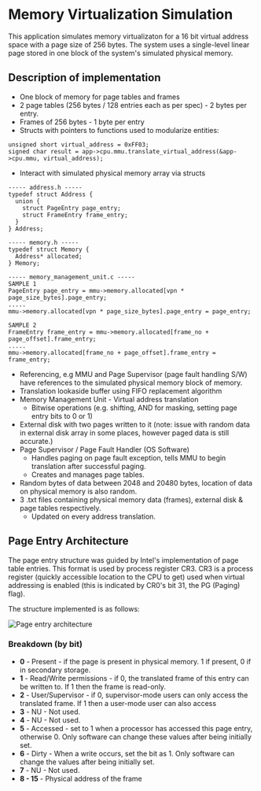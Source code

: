 # Memory Virtualization Simulation

This application simulates memory virtualizaton for a 16 bit virtual address space with a page size of 256 bytes. The system uses a single-level linear page stored in one block of the system's simulated physical memory.

## Description of implementation
* One block of memory for page tables and frames
* 2 page tables (256 bytes / 128 entries each as per spec) - 2 bytes per entry.
* Frames of 256 bytes - 1 byte per entry
* Structs with pointers to functions used to modularize entities:
```
unsigned short virtual_address = 0xFF03;
signed char result = app->cpu.mmu.translate_virtual_address(&app->cpu.mmu, virtual_address);
```
* Interact with simulated physical memory array via structs
```
----- address.h -----
typedef struct Address {
  union {
    struct PageEntry page_entry;
    struct FrameEntry frame_entry;
  }
} Address;

----- memory.h -----
typedef struct Memory {
  Address* allocated;
} Memory;

----- memory_management_unit.c -----
SAMPLE 1
PageEntry page_entry = mmu->memory.allocated[vpn * page_size_bytes].page_entry;
.....
mmu->memory.allocated[vpn * page_size_bytes].page_entry = page_entry;

SAMPLE 2
FrameEntry frame_entry = mmu->memory.allocated[frame_no + page_offset].frame_entry;
.....
mmu->memory.allocated[frame_no + page_offset].frame_entry = frame_entry;
```
* Referencing, e.g MMU and Page Supervisor (page fault handling S/W) have references to the simulated physical memory block of memory.
* Translation lookaside buffer using FIFO replacement algorithm
* Memory Management Unit - Virtual address translation
  * Bitwise operations (e.g. shifting, AND for masking, setting page entry bits to 0 or 1)
* External disk with two pages written to it (note: issue with random data in external disk array in some places, however paged data is still accurate.)
* Page Supervisor / Page Fault Handler (OS Software)
  * Handles paging on page fault exception, tells MMU to begin translation after successful paging.
  * Creates and manages page tables.
* Random bytes of data between 2048 and 20480 bytes, location of data on physical memory is also random.
* 3 .txt files containing physical memory data (frames), external disk & page tables respectively.
  * Updated on every address translation.
  
## Page Entry Architecture
The page entry structure was guided by Intel's implementation of page table entries. This format is used by process register CR3. CR3 is a process register (quickly accessible location to the CPU to get) used when virtual addressing is enabled (this is indicated by CR0's bit 31, the PG (Paging) flag).
  
The structure implemented is as follows:
  
![Page entry architecture](https://i.imgur.com/tR9EsUH.jpg)
### Breakdown (by bit)
* **0** - Present - if the page is present in physical memory. 1 if present, 0 if in secondary storage.
* **1** - Read/Write permissions - if 0, the translated frame of this entry can be written to. If 1 then the frame is read-only.
* **2** - User/Supervisor - if 0, supervisor-mode users can only access the translated frame. If 1 then a user-mode user can also access
* **3** - NU - Not used.
* **4** - NU - Not used.
* **5** - Accessed - set to 1 when a processor has accessed this page entry, otherwise 0. Only software can change these values after being initially set.
* **6** - Dirty - When a write occurs, set the bit as 1. Only software can change the values after being initially set.
* **7** - NU - Not used.
* **8 - 15** - Physical address of the frame
